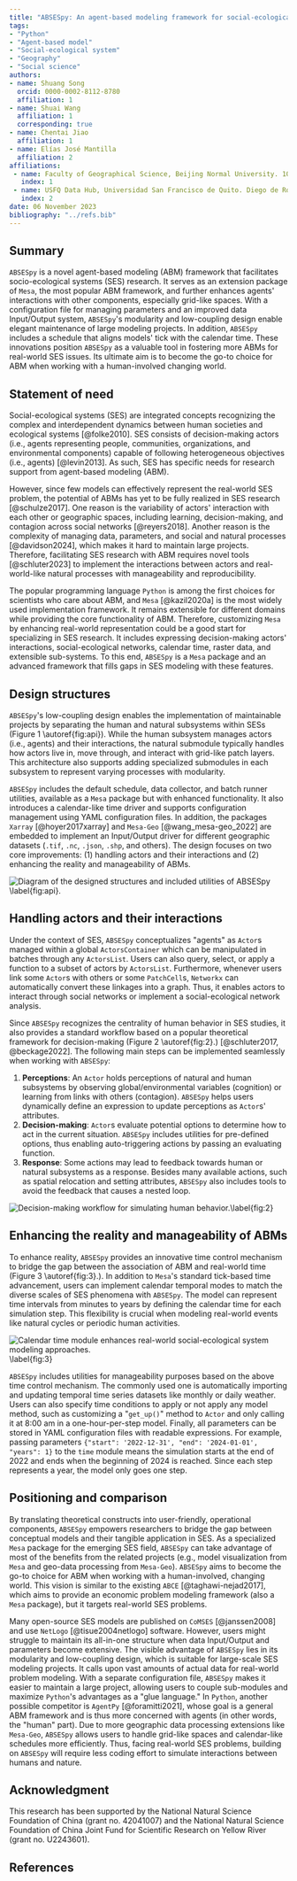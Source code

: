 ```yaml
---
title: "ABSESpy: An agent-based modeling framework for social-ecological systems"
tags:
- "Python"
- "Agent-based model"
- "Social-ecological system"
- "Geography"
- "Social science"
authors:
- name: Shuang Song
  orcid: 0000-0002-8112-8780
  affiliation: 1
- name: Shuai Wang
  affiliation: 1
  corresponding: true
- name: Chentai Jiao
  affiliation: 1
- name: Elías José Mantilla
  affiliation: 2
affiliations:
 - name: Faculty of Geographical Science, Beijing Normal University. 100875, Beijing, China.
   index: 1
 - name: USFQ Data Hub, Universidad San Francisco de Quito. Diego de Robles s/n y Pampite. Quito, Ecuador.
   index: 2
date: 06 November 2023
bibliography: "../refs.bib"
---
```


## Summary

`ABSESpy` is a novel agent-based modeling (ABM) framework that facilitates socio-ecological systems (SES) research. It serves as an extension package of `Mesa`, the most popular ABM framework, and further enhances agents' interactions with other components, especially grid-like spaces. With a configuration file for managing parameters and an improved data Input/Output system, `ABSESpy`'s modularity and low-coupling design enable elegant maintenance of large modeling projects. In addition, `ABSESpy` includes a schedule that aligns models' tick with the calendar time. These innovations position `ABSESpy` as a valuable tool in fostering more ABMs for real-world SES issues. Its ultimate aim is to become the go-to choice for ABM when working with a human-involved changing world.

## Statement of need

Social-ecological systems (SES) are integrated concepts recognizing the complex and interdependent dynamics between human societies and ecological systems [@folke2010]. SES consists of decision-making actors (i.e., agents representing people, communities, organizations, and environmental components) capable of following heterogeneous objectives (i.e., agents) [@levin2013]. As such, SES has specific needs for research support from agent-based modeling (ABM).

However, since few models can effectively represent the real-world SES problem, the potential of ABMs has yet to be fully realized in SES research [@schulze2017]. One reason is the variability of actors' interaction with each other or geographic spaces, including learning, decision-making, and contagion across social networks [@reyers2018]. Another reason is the complexity of managing data, parameters, and social and natural processes [@davidson2024], which makes it hard to maintain large projects. Therefore, facilitating SES research with ABM requires novel tools [@schluter2023] to implement the interactions between actors and real-world-like natural processes with manageability and reproducibility.

The popular programming language `Python` is among the first choices for scientists who care about ABM, and `Mesa` [@kazil2020a] is the most widely used implementation framework. It remains extensible for different domains while providing the core functionality of ABM. Therefore, customizing `Mesa` by enhancing real-world representation could be a good start for specializing in SES research. It includes expressing decision-making actors' interactions, social-ecological networks, calendar time, raster data, and extensible sub-systems. To this end, `ABSESpy` is a `Mesa` package and an advanced framework that fills gaps in SES modeling with these features.

## Design structures

`ABSESpy`'s low-coupling design enables the implementation of maintainable projects by separating the human and natural subsystems within SESs (Figure 1 \autoref{fig:api}). While the human subsystem manages actors (i.e., agents) and their interactions, the natural submodule typically handles how actors live in, move through, and interact with grid-like patch layers. This architecture also supports adding specialized submodules in each subsystem to represent varying processes with modularity.

`ABSESpy` includes the default schedule, data collector, and batch runner utilities, available as a `Mesa` package but with enhanced functionality. It also introduces a calendar-like time driver and supports configuration management using YAML configuration files. In addition, the packages `Xarray` [@hoyer2017xarray] and `Mesa-Geo` [@wang_mesa-geo_2022] are embedded to implement an Input/Output driver for different geographic datasets (`.tif`, `.nc`, `.json`, `.shp`, and others). The design focuses on two core improvements: (1) handling actors and their interactions and (2) enhancing the reality and manageability of ABMs.

![Diagram of the designed structures and included utilities of `ABSESpy`](api_diagram.png)\label{fig:api}.

## Handling actors and their interactions

Under the context of SES, `ABSESpy` conceptualizes "agents" as `Actor`s managed within a global `ActorsContainer` which can be manipulated in batches through any `ActorsList`. Users can also query, select, or apply a function to a subset of actors by `ActorsList`. Furthermore, whenever users link some `Actor`s with others or some `PatchCell`s, `Networkx` can automatically convert these linkages into a graph. Thus, it enables actors to interact through social networks or implement a social-ecological network analysis.

Since `ABSESpy` recognizes the centrality of human behavior in SES studies, it also provides a standard workflow based on a popular theoretical framework for decision-making (Figure 2 \autoref{fig:2}.) [@schluter2017, @beckage2022]. The following main steps can be implemented seamlessly when working with `ABSESpy`:

1. **Perceptions**:  An `Actor` holds perceptions of natural and human subsystems by observing global/environmental variables (cognition) or learning from links with others (contagion). `ABSESpy` helps users dynamically define an expression to update perceptions as `Actor`s' attributes.
2. **Decision-making**: `Actor`s evaluate potential options to determine how to act in the current situation. `ABSESpy` includes utilities for pre-defined options, thus enabling auto-triggering actions by passing an evaluating function.
3. **Response**: Some actions may lead to feedback towards human or natural subsystems as a response. Besides many available actions, such as spatial relocation and setting attributes, `ABSESpy` also includes tools to avoid the feedback that causes a nested loop.

![Decision-making workflow for simulating human behavior.](decision-making.png)\label{fig:2}

##  Enhancing the reality and manageability of ABMs

To enhance reality, `ABSESpy` provides an innovative time control mechanism to bridge the gap between the association of ABM and real-world time (Figure 3 \autoref{fig:3}.). In addition to `Mesa`'s standard tick-based time advancement, users can implement calendar temporal modes to match the diverse scales of SES phenomena with `ABSESpy`. The model can represent time intervals from minutes to years by defining the calendar time for each simulation step. This flexibility is crucial when modeling real-world events like natural cycles or periodic human activities.

![Calendar time module enhances real-world social-ecological system modeling approaches.](real-world.png)\label{fig:3}

`ABSESpy` includes utilities for manageability purposes based on the above time control mechanism. The commonly used one is automatically importing and updating temporal time series datasets like monthly or daily weather. Users can also specify time conditions to apply or not apply any model method, such as customizing a "`get_up()`" method to `Actor` and only calling it at 8:00 am in a one-hour-per-step model. Finally, all parameters can be stored in YAML configuration files with readable expressions. For example, passing parameters `{"start": '2022-12-31', "end": '2024-01-01', "years": 1}` to the `time` module means the simulation starts at the end of 2022 and ends when the beginning of 2024 is reached. Since each step represents a year, the model only goes one step.

## Positioning and comparison

By translating theoretical constructs into user-friendly, operational components, `ABSESpy` empowers researchers to bridge the gap between conceptual models and their tangible application in SES. As a specialized `Mesa` package for the emerging SES field, `ABSESpy` can take advantage of most of the benefits from the related projects (e.g., model visualization from `Mesa` and geo-data processing from `Mesa-Geo`). `ABSESpy` aims to become the go-to choice for ABM when working with a human-involved, changing world. This vision is similar to the existing `ABCE` [@taghawi-nejad2017], which aims to provide an economic problem modeling framework (also a `Mesa` package), but it targets real-world SES problems.

Many open-source SES models are published on `CoMSES` [@janssen2008] and use `NetLogo` [@tisue2004netlogo] software. However, users might struggle to maintain its all-in-one structure when data Input/Output and parameters become extensive. The visible advantage of `ABSESpy` lies in its modularity and low-coupling design, which is suitable for large-scale SES modeling projects. It calls upon vast amounts of actual data for real-world problem modeling. With a separate configuration file, `ABSESpy` makes it easier to maintain a large project, allowing users to couple sub-modules and maximize `Python`'s advantages as a "glue language." In `Python`, another possible competitor is `AgentPy` [@foramitti2021], whose goal is a general ABM framework and is thus more concerned with agents (in other words, the "human" part). Due to more geographic data processing extensions like `Mesa-Geo`, `ABSESpy` allows users to handle grid-like spaces and calendar-like schedules more efficiently. Thus, facing real-world SES problems, building on `ABSESpy` will require less coding effort to simulate interactions between humans and nature.

## Acknowledgment

This research has been supported by the National Natural Science Foundation of China (grant no. 42041007) and the National Natural Science Foundation of China Joint Fund for Scientific Research on Yellow River (grant no. U2243601).

## References
